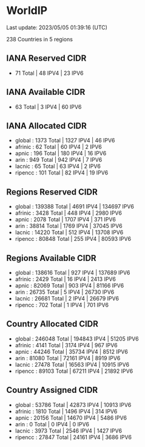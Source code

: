 # WorldIP

Last update: 2023/05/05 01:39:16 (UTC)

238 Countries in 5 regions

## IANA Reserved CIDR

- 71 Total | 48 IPV4 | 23 IPV6

## IANA Available CIDR

- 63 Total | 3 IPV4 | 60 IPV6

## IANA Allocated CIDR

- global : 1373 Total | 1327 IPV4 | 46 IPV6
- afrinic : 62 Total | 60 IPV4 | 2 IPV6
- apnic : 196 Total | 180 IPV4 | 16 IPV6
- arin : 949 Total | 942 IPV4 | 7 IPV6
- lacnic : 65 Total | 63 IPV4 | 2 IPV6
- ripencc : 101 Total | 82 IPV4 | 19 IPV6

## Regions Reserved CIDR

- global : 139388 Total | 4691 IPV4 | 134697 IPV6
- afrinic : 3428 Total | 448 IPV4 | 2980 IPV6
- apnic : 2078 Total | 1707 IPV4 | 371 IPV6
- arin : 38814 Total | 1769 IPV4 | 37045 IPV6
- lacnic : 14220 Total | 512 IPV4 | 13708 IPV6
- ripencc : 80848 Total | 255 IPV4 | 80593 IPV6

## Regions Available CIDR

- global : 138616 Total | 927 IPV4 | 137689 IPV6
- afrinic : 2429 Total | 16 IPV4 | 2413 IPV6
- apnic : 82069 Total | 903 IPV4 | 81166 IPV6
- arin : 26735 Total | 5 IPV4 | 26730 IPV6
- lacnic : 26681 Total | 2 IPV4 | 26679 IPV6
- ripencc : 702 Total | 1 IPV4 | 701 IPV6

## Country Allocated CIDR

- global : 246048 Total | 194843 IPV4 | 51205 IPV6
- afrinic : 4141 Total | 3174 IPV4 | 967 IPV6
- apnic : 44246 Total | 35734 IPV4 | 8512 IPV6
- arin : 81080 Total | 72161 IPV4 | 8919 IPV6
- lacnic : 27478 Total | 16563 IPV4 | 10915 IPV6
- ripencc : 89103 Total | 67211 IPV4 | 21892 IPV6

## Country Assigned CIDR

- global : 53786 Total | 42873 IPV4 | 10913 IPV6
- afrinic : 1810 Total | 1496 IPV4 | 314 IPV6
- apnic : 20156 Total | 14670 IPV4 | 5486 IPV6
- arin : 0 Total | 0 IPV4 | 0 IPV6
- lacnic : 3973 Total | 2546 IPV4 | 1427 IPV6
- ripencc : 27847 Total | 24161 IPV4 | 3686 IPV6
